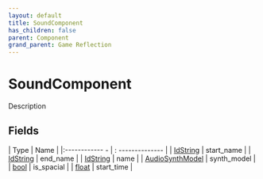 ```yaml
---
layout: default
title: SoundComponent
has_children: false
parent: Component
grand_parent: Game Reflection
---
```

# SoundComponent
Description 

## Fields
| Type | Name |
|:------------ - | : -------------- |
| [IdString](game-reflection/components/id_string.md) | start_name |
| [IdString](game-reflection/components/id_string.md) | end_name |
| [IdString](game-reflection/components/id_string.md) | name |
| [AudioSynthModel](game-reflection/classes/audio_synth_model.md) | synth_model |
| [bool](game-reflection/components/bool.md) | is_spacial |
| [float](game-reflection/components/float.md) | start_time |
